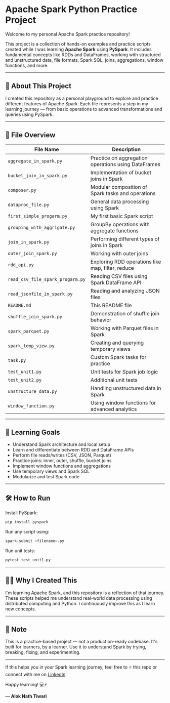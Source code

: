 


# Apache Spark Python Practice Project 

Welcome to my personal Apache Spark practice repository!

This project is a collection of hands-on examples and practice scripts created while I was learning **Apache Spark** using **PySpark**. It includes fundamental concepts like RDDs and DataFrames, working with structured and unstructured data, file formats, Spark SQL, joins, aggregations, window functions, and more.

---

## 🌟 About This Project

I created this repository as a personal playground to explore and practice different features of Apache Spark. Each file represents a step in my learning journey — from basic operations to advanced transformations and queries using PySpark.

---

## 📁 File Overview

| File Name                          | Description                                                                |
|-----------------------------------|----------------------------------------------------------------------------|
| `aggregate_in_spark.py`           | Practice on aggregation operations using DataFrames                        |
| `bucket_join_in_spark.py`         | Implementation of bucket joins in Spark                                    |
| `composer.py`                     | Modular composition of Spark tasks and operations                          |
| `dataproc_file.py`                | General data processing using Spark                                        |
| `first_simple_progarm.py`         | My first basic Spark script                                                |
| `grouping_with_aggrigate.py`      | GroupBy operations with aggregate functions                                |
| `join_in_spark.py`                | Performing different types of joins in Spark                               |
| `outer_join_spark.py`            | Working with outer joins                                                   |
| `rdd_api.py`                      | Exploring RDD operations like map, filter, reduce                          |
| `read_csv_file_spark_progarm.py`  | Reading CSV files using Spark DataFrame API                                |
| `read_jsonfile_in_spark.py`       | Reading and analyzing JSON files                                           |
| `README.md`                       | This README file                                                           |
| `shuffle_join_spark.py`          | Demonstration of shuffle join behavior                                     |
| `spark_parquet.py`                | Working with Parquet files in Spark                                        |
| `spark_temp_view.py`              | Creating and querying temporary views                                      |
| `task.py`                         | Custom Spark tasks for practice                                            |
| `test_unit1.py`                   | Unit tests for Spark job logic                                             |
| `test_unit2.py`                   | Additional unit tests                                                      |
| `unstructure_data.py`            | Handling unstructured data in Spark                                        |
| `window_function.py`              | Using window functions for advanced analytics                              |

---

## 🎯 Learning Goals

- Understand Spark architecture and local setup
- Learn and differentiate between RDD and DataFrame APIs
- Perform file reads/writes (CSV, JSON, Parquet)
- Practice joins: inner, outer, shuffle, bucket joins
- Implement window functions and aggregations
- Use temporary views and Spark SQL
- Modularize and test Spark code

---

## 🛠️ How to Run

Install PySpark:

```bash
pip install pyspark
````

Run any script using:

```bash
spark-submit <filename>.py
```

Run unit tests:

```bash
pytest test_unit1.py
```

---

## 🙋‍♂️ Why I Created This

I'm learning Apache Spark, and this repository is a reflection of that journey. These scripts helped me understand real-world data processing using distributed computing and Python. I continuously improve this as I learn new concepts.

---

## 📌 Note

This is a practice-based project — not a production-ready codebase. It's built for learners, by a learner. Use it to understand Spark by trying, breaking, fixing, and experimenting.

---

If this helps you in your Spark learning journey, feel free to ⭐ this repo or connect with me on [LinkedIn](https://www.linkedin.com/in/alok-nath-tiwari/).

Happy learning! 💻⚡

— **Alok Nath Tiwari**
